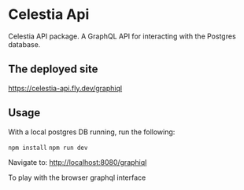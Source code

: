 # Celestia Api

Celestia API package. A GraphQL API for interacting with the Postgres database.

## The deployed site
https://celestia-api.fly.dev/graphiql

## Usage
With a local postgres DB running, run the following:

`npm install`
`npm run dev`

Navigate to:
<http://localhost:8080/graphiql>

To play with the browser graphql interface
